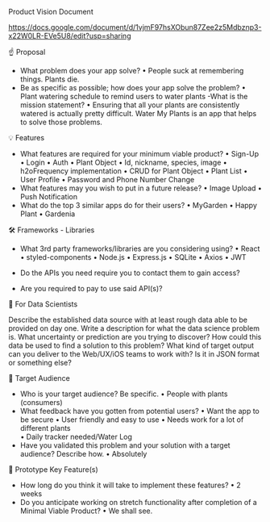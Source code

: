 Product Vision Document 

https://docs.google.com/document/d/1vjmF97hsXObun87Zee2z5Mdbznp3-x22W0LR-EVe5U8/edit?usp=sharing

☝️ Proposal
- What problem does your app solve?
    • People suck at remembering things. Plants die.
- Be as specific as possible; how does your app solve the problem?
    • Plant watering schedule to remind users to water plants
-What is the mission statement?
    • Ensuring that all your plants are consistently watered is actually pretty difficult. Water My Plants is an app that helps to solve those problems. 

💡 Features
- What features are required for your minimum viable product?
    • Sign-Up
    • Login
    • Auth
    • Plant Object
    • Id, nickname, species, image
    • h2oFrequency implementation
    • CRUD for Plant Object
    • Plant List
    • User Profile
    • Password and Phone Number Change
- What features may you wish to put in a future release?
    • Image Upload
    • Push Notification
- What do the top 3 similar apps do for their users?
    • MyGarden
    • Happy Plant
    • Gardenia

🛠 Frameworks - Libraries
- What 3rd party frameworks/libraries are you considering using?
    • React
    • styled-components
    • Node.js
    • Express.js
    • SQLite
    • Axios
    • JWT
- Do the APIs you need require you to contact them to gain access?

- Are you required to pay to use said API(s)?


🧮 For Data Scientists

Describe the established data source with at least rough data able to be provided on day one.
Write a description for what the data science problem is. What uncertainty or prediction are you trying to discover? How could this data be used to find a solution to this problem?
What kind of target output can you deliver to the Web/UX/iOS teams to work with? Is it in JSON format or something else?

🎯 Target Audience
- Who is your target audience? Be specific.
    • People with plants (consumers)
- What feedback have you gotten from potential users?
    • Want the app to be secure
    • User friendly and easy to use
    • Needs work for a lot of different plants  
    • Daily tracker needed/Water Log
 - Have you validated this problem and your solution with a target audience? Describe how.
    • Absolutely

🔑 Prototype Key Feature(s)
 - How long do you think it will take to implement these features?
    • 2 weeks
- Do you anticipate working on stretch functionality after completion of a Minimal Viable Product?
    • We shall see.
